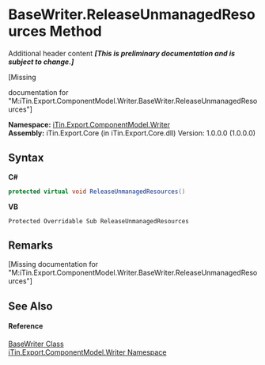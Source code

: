 # BaseWriter.ReleaseUnmanagedResources Method 
Additional header content _**\[This is preliminary documentation and is subject to change.\]**_

\[Missing <summary> documentation for "M:iTin.Export.ComponentModel.Writer.BaseWriter.ReleaseUnmanagedResources"\]

**Namespace:**&nbsp;<a href="37973b78-6b66-1218-9d7d-14680ab2aeda">iTin.Export.ComponentModel.Writer</a><br />**Assembly:**&nbsp;iTin.Export.Core (in iTin.Export.Core.dll) Version: 1.0.0.0 (1.0.0.0)

## Syntax

**C#**<br />
``` C#
protected virtual void ReleaseUnmanagedResources()
```

**VB**<br />
``` VB
Protected Overridable Sub ReleaseUnmanagedResources
```


## Remarks
\[Missing <remarks> documentation for "M:iTin.Export.ComponentModel.Writer.BaseWriter.ReleaseUnmanagedResources"\]

## See Also


#### Reference
<a href="622c2a74-37fd-6371-50a4-4fb71f92c4b0">BaseWriter Class</a><br /><a href="37973b78-6b66-1218-9d7d-14680ab2aeda">iTin.Export.ComponentModel.Writer Namespace</a><br />